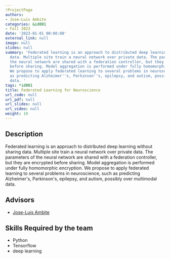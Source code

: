 ```yaml
---
!ProjectPage
authors:
- Jose-Luis Ambite
categories: &id001
- Fall 2023
date: '2023-01-01 00:00:00'
external_link: null
image: null
slides: null
summary: 'Federated learning is an approach to distributed deep learning without sharing
  data. Multiple site train a neural network over private data. The parameters of
  the neural network are shared with a federation controller, but they are encrypted
  before sharing. Model aggregation is performed under fully homomorphic encryption.
  We propose to apply federated learning to several problems in neuroscience, such
  as predicting Alzheimer''s, Parkinson''s, epilepsy, and autism, possibly over multimodal
  data. '
tags: *id001
title: Federated Learning for Neuroscience
url_code: null
url_pdf: null
url_slides: null
url_video: null
weight: 10
---
```

## Description

Federated learning is an approach to distributed deep learning without sharing data. Multiple site train a neural network over private data. The parameters of the neural network are shared with a federation controller, but they are encrypted before sharing. Model aggregation is performed under fully homomorphic encryption. We propose to apply federated learning to several problems in neuroscience, such as predicting Alzheimer&#39;s, Parkinson&#39;s, epilepsy, and autism, possibly over multimodal data. 




## Advisors

* [Jose-Luis Ambite](../../../author/joseluis-ambite)

## Skills Required by the team


* Python
* Tensorflow
* deep learning
